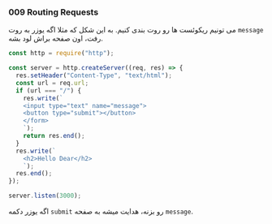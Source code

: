 ### 009 Routing Requests
می تونیم ریکوئست ها رو روت بندی کنیم. به این شکل که مثلا اگه یوزر به روت `message` رفت، اون صفحه براش  لود بشه.
```js
const http = require("http");

const server = http.createServer((req, res) => {
  res.setHeader("Content-Type", "text/html");
  const url = req.url;
  if (url === "/") {
    res.write(`
    <input type="text" name="message">
    <button type="submit"></button>
    </form>
    `);
    return res.end();
  }
  res.write(`
    <h2>Hello Dear</h2>
    `);
  res.end();
});

server.listen(3000);
```
اگه یوزر دکمه `submit` رو بزنه، هدایت میشه به صفحه `message`.
